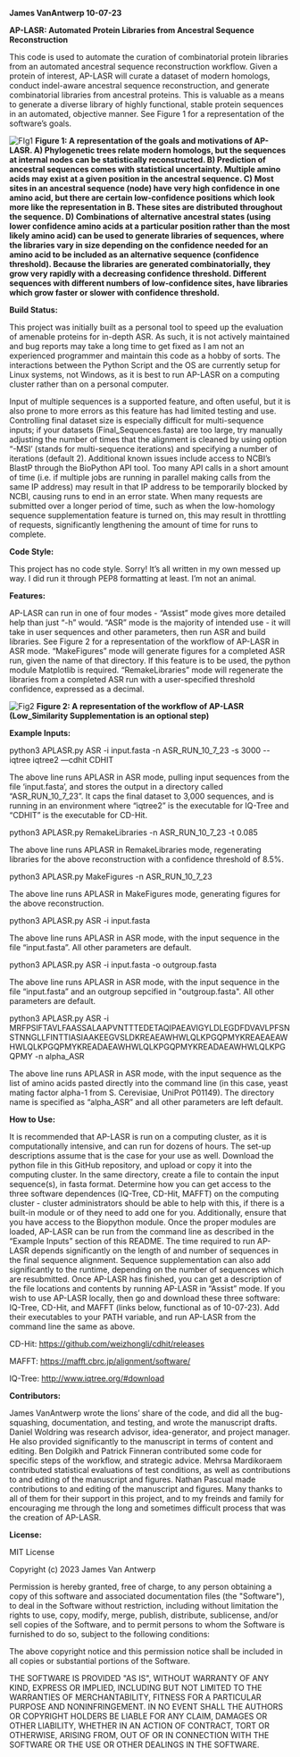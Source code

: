 
**James VanAntwerp
10-07-23**


**AP-LASR: Automated Protein Libraries from Ancestral Sequence Reconstruction**

This code is used to automate the curation of combinatorial protein libraries from an automated ancestral sequence reconstruction workflow. Given a protein of interest, AP-LASR will curate a dataset of modern homologs, conduct indel-aware ancestral sequence reconstruction, and generate combinatorial libraries from ancestral proteins. This is valuable as a means to generate a diverse library of highly functional, stable protein sequences in an automated, objective manner. See Figure 1 for a representation of the software’s goals.

![FIg1](https://github.com/jjvanantwerp/Automated-ASR/assets/73084333/ce2704c1-62f0-469b-8a95-d6298a0d266e)
**Figure 1: A representation of the goals and motivations of AP-LASR. A) Phylogenetic trees relate modern homologs, but the sequences at internal nodes can be statistically reconstructed. B) Prediction of ancestral sequences comes with statistical uncertainty. Multiple amino acids may exist at a given position in the ancestral sequence. C) Most sites in an ancestral sequence (node) have very high confidence in one amino acid, but there are certain low-confidence positions which look more like the representation in B. These sites are distributed throughout the sequence. D) Combinations of alternative ancestral states (using lower confidence amino acids at a particular position rather than the most likely amino acid) can be used to generate libraries of sequences, where the libraries vary in size depending on the confidence needed for an amino acid to be included as an alternative sequence (confidence threshold). Because the libraries are generated combinatorially, they grow very rapidly with a decreasing confidence threshold. Different sequences with different numbers of low-confidence sites, have libraries which grow faster or slower with confidence threshold.**

**Build Status:**

This project was initially built as a personal tool to speed up the evaluation of amenable proteins for in-depth ASR. As such, it is not actively maintained and bug reports may take a long time to get fixed as I am not an experienced programmer and maintain this code as a hobby of sorts. The interactions between the Python Script and the OS are currently setup for Linux systems, not Windows, as it is best to run AP-LASR on a computing cluster rather than on a personal computer.

Input of multiple sequences is a supported feature, and often useful, but it is also prone to more errors as this feature has had limited testing and use. Controlling final dataset size is especially difficult for multi-sequence inputs; if your datasets (Final_Sequences.fasta) are too large, try manually adjusting the number of times that the alignment is cleaned by using option “-MSI’ (stands for multi-sequence iterations) and specifying a number of iterations (default 2). Additional known issues include access to NCBI’s BlastP through the BioPython API tool. Too many API calls in a short amount of time (i.e. if multiple jobs are running in parallel making calls from the same IP address) may result in that IP address to be temporarily blocked by NCBI, causing runs to end in an error state. When many requests are submitted over a longer period of time, such as when the low-homology sequence supplementation feature is turned on, this may result in throttling of requests, significantly lengthening the amount of time for runs to complete.


**Code Style:**

This project has no code style. Sorry! It’s all written in my own messed up way. I did run it through PEP8 formatting at least. I’m not an animal.

**Features:**

AP-LASR can run in one of four modes - “Assist” mode gives more detailed help than just “-h” would. “ASR” mode is the majority of intended use - it will take in user sequences and other parameters, then run ASR and build libraries. See Figure 2 for a representation of the workflow of AP-LASR in ASR mode. “MakeFigures” mode will generate figures for a completed ASR run, given the name of that directory. If this feature is to be used, the python module Matplotlib is required. “RemakeLibraries” mode will regenerate the libraries from a completed ASR run with a user-specified threshold confidence, expressed as a decimal. 

![Fig2](https://github.com/jjvanantwerp/Automated-ASR/assets/73084333/64e714aa-b728-426e-8234-bd97bb2cb532)
**Figure 2: A representation of the workflow of AP-LASR (Low_Similarity Supplementation is an optional step)**


**Example Inputs:**

python3 APLASR.py ASR -i input.fasta -n ASR_RUN_10_7_23 -s 3000 --iqtree iqtree2 —cdhit CDHIT
	
The above line runs APLASR in ASR mode, pulling input sequences from the file ‘input.fasta’, and stores the output in a directory called “ASR_RUN_10_7_23”. It caps the final dataset to 3,000 sequences, and is running in an environment where “iqtree2” is the executable for IQ-Tree and “CDHIT” is the executable for CD-Hit.

 
python3 APLASR.py RemakeLibraries -n ASR_RUN_10_7_23 -t 0.085

The above line runs APLASR in RemakeLibraries mode, regenerating libraries for the above reconstruction with a confidence threshold of 8.5%.

 
python3 APLASR.py MakeFigures -n ASR_RUN_10_7_23
 
The above line runs APLASR in MakeFigures mode, generating figures for the above reconstruction.


python3 APLASR.py ASR -i input.fasta

The above line runs APLASR in ASR mode, with the input sequence in the file “input.fasta”. All other parameters are default.


python3 APLASR.py ASR -i input.fasta -o outgroup.fasta

The above line runs APLASR in ASR mode, with the input sequence in the file “input.fasta” and an outgroup sepcified in "outgroup.fasta". All other parameters are default.

 
python3 APLASR.py ASR -i MRFPSIFTAVLFAASSALAAPVNTTTEDETAQIPAEAVIGYLDLEGDFDVAVLPFSNSTNNGLLFINTTIASIAAKEEGVSLDKREAEAWHWLQLKPGQPMYKREAEAEAWHWLQLKPGQPMYKREADAEAWHWLQLKPGQPMYKREADAEAWHWLQLKPGQPMY -n alpha_ASR
  
The above line runs APLASR in ASR mode, with the input sequence as the list of amino acids pasted directly into the command line (in this case, yeast mating factor alpha-1 from S. Cerevisiae, UniProt P01149). The directory name is specified as “alpha_ASR” and all other parameters are left default.


**How to Use:**

It is recommended that AP-LASR is run on a computing cluster, as it is computationally intensive, and can run for dozens of hours. The set-up descriptions assume that is the case for your use as well. Download the python file in this GitHub repository, and upload or copy it into the computing cluster. In the same directory, create a file to contain the input sequence(s), in fasta format. Determine how you can get access to the three software dependences (IQ-Tree, CD-Hit, MAFFT) on the computing cluster - cluster administrators should be able to help with this, if there is a built-in module or of they need to add one for you. Additionally, ensure that you have access to the Biopython module. Once the proper modules are loaded, AP-LASR can be run from the command line as described in the “Example Inputs” section of this README. The time required to run AP-LASR depends significantly on the length of and number of sequences in the final sequence alignment. Sequence supplementation can also add significantly to the runtime, depending on the number of sequences which are resubmitted. Once AP-LASR has finished, you can get a description of the file locations and contents by running AP-LASR in “Assist” mode. If you wish to use AP-LASR locally, then go and download these three software: IQ-Tree, CD-Hit, and MAFFT (links below, functional as of 10-07-23). Add their executables to your PATH variable, and run AP-LASR from the command line the same as above. 

CD-Hit:  https://github.com/weizhongli/cdhit/releases 

MAFFT:  https://mafft.cbrc.jp/alignment/software/

IQ-Tree:  http://www.iqtree.org/#download


**Contributors:**

James VanAntwerp wrote the lions’ share of the code, and did all the bug-squashing, documentation, and testing, and wrote the manuscript drafts.
Daniel Woldring was research advisor, idea-generator, and project manager. He also provided significantly to the manuscript in terms of content and editing.
Ben Dolgikh and Patrick Finneran contributed some code for specific steps of the workflow, and strategic advice.
Mehrsa Mardikoraem contributed statistical evaluations of test conditions, as well as contributions to and editing of the manuscript and figures.
Nathan Pascual made contributions to and editing of the manuscript and figures.
Many thanks to all of them for their support in this project, and to my freinds and family for encouraging me through the long and sometimes difficult process that was the creation of AP-LASR.


**License:**

MIT License

Copyright (c) 2023 James Van Antwerp

Permission is hereby granted, free of charge, to any person obtaining a copy
of this software and associated documentation files (the "Software"), to deal
in the Software without restriction, including without limitation the rights
to use, copy, modify, merge, publish, distribute, sublicense, and/or sell
copies of the Software, and to permit persons to whom the Software is
furnished to do so, subject to the following conditions:

The above copyright notice and this permission notice shall be included in all
copies or substantial portions of the Software.

THE SOFTWARE IS PROVIDED "AS IS", WITHOUT WARRANTY OF ANY KIND, EXPRESS OR
IMPLIED, INCLUDING BUT NOT LIMITED TO THE WARRANTIES OF MERCHANTABILITY,
FITNESS FOR A PARTICULAR PURPOSE AND NONINFRINGEMENT. IN NO EVENT SHALL THE
AUTHORS OR COPYRIGHT HOLDERS BE LIABLE FOR ANY CLAIM, DAMAGES OR OTHER
LIABILITY, WHETHER IN AN ACTION OF CONTRACT, TORT OR OTHERWISE, ARISING FROM,
OUT OF OR IN CONNECTION WITH THE SOFTWARE OR THE USE OR OTHER DEALINGS IN THE
SOFTWARE.
